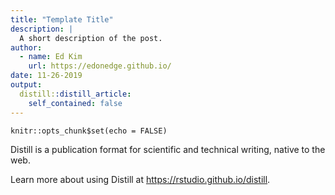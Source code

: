 ```yaml
---
title: "Template Title"
description: |
  A short description of the post.
author:
  - name: Ed Kim
    url: https://edonedge.github.io/
date: 11-26-2019
output:
  distill::distill_article:
    self_contained: false
---
```


```{r setup, include=FALSE}
knitr::opts_chunk$set(echo = FALSE)
```

Distill is a publication format for scientific and technical writing, native to the web.

Learn more about using Distill at <https://rstudio.github.io/distill>.


<!--stackedit_data:
eyJoaXN0b3J5IjpbMTA1MzkyNjExOV19
-->